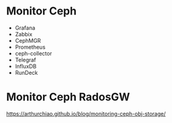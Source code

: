 # Monitor Ceph 

- Grafana
- Zabbix
- CephMGR
- Prometheus
- ceph-collector
- Telegraf
- InfluxDB
- RunDeck

# Monitor Ceph RadosGW 
https://arthurchiao.github.io/blog/monitoring-ceph-obj-storage/
